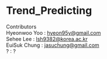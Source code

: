 # Trend_Predicting

Contributors</br>
Hyeonwoo Yoo : hyeon95y@gmail.com</br>
Sehee Lee : lsh9382@korea.ac.kr</br>
EuiSuk Chung : jasuchung@gmail.com</br>
? : ?</br>
